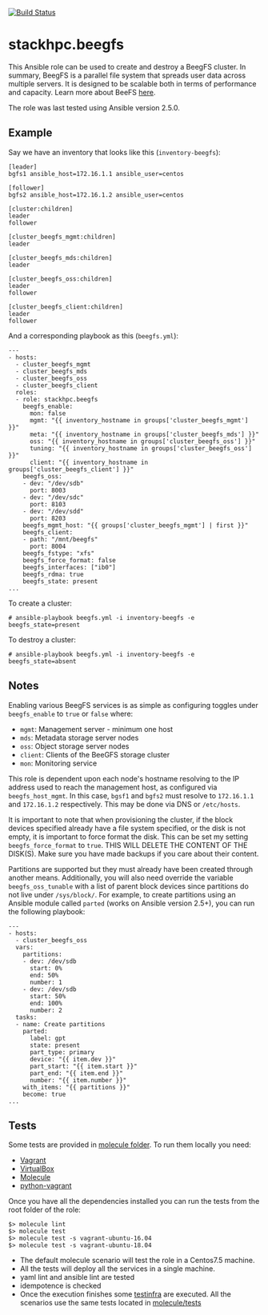 [![Build Status](https://travis-ci.com/stackhpc/ansible-role-beegfs.svg?branch=master)](https://travis-ci.com/stackhpc/ansible-role-beegfs)

# stackhpc.beegfs

This Ansible role can be used to create and destroy a BeegFS cluster. In
summary, BeegFS is a parallel file system that spreads user data across
multiple servers. It is designed to be scalable both in terms of
performance and capacity. Learn more about BeeFS [here](www.beegfs.io).

The role was last tested using Ansible version 2.5.0.

## Example

Say we have an inventory that looks like this (`inventory-beegfs`):

    [leader]
    bgfs1 ansible_host=172.16.1.1 ansible_user=centos

    [follower]
    bgfs2 ansible_host=172.16.1.2 ansible_user=centos

    [cluster:children]
    leader
    follower

    [cluster_beegfs_mgmt:children]
    leader

    [cluster_beegfs_mds:children]
    leader

    [cluster_beegfs_oss:children]
    leader
    follower

    [cluster_beegfs_client:children]
    leader
    follower

And a corresponding playbook as this (`beegfs.yml`):

    ---
    - hosts:
      - cluster_beegfs_mgmt
      - cluster_beegfs_mds
      - cluster_beegfs_oss
      - cluster_beegfs_client
      roles:
      - role: stackhpc.beegfs
        beegfs_enable:
          mon: false
          mgmt: "{{ inventory_hostname in groups['cluster_beegfs_mgmt'] }}"
          meta: "{{ inventory_hostname in groups['cluster_beegfs_mds'] }}"
          oss: "{{ inventory_hostname in groups['cluster_beegfs_oss'] }}"
          tuning: "{{ inventory_hostname in groups['cluster_beegfs_oss'] }}"
          client: "{{ inventory_hostname in groups['cluster_beegfs_client'] }}"
        beegfs_oss:
        - dev: "/dev/sdb"
          port: 8003
        - dev: "/dev/sdc"
          port: 8103
        - dev: "/dev/sdd"
          port: 8203
        beegfs_mgmt_host: "{{ groups['cluster_beegfs_mgmt'] | first }}"
        beegfs_client:
        - path: "/mnt/beegfs"
          port: 8004
        beegfs_fstype: "xfs"
        beegfs_force_format: false
        beegfs_interfaces: ["ib0"]
        beegfs_rdma: true
        beegfs_state: present
    ...

To create a cluster:

    # ansible-playbook beegfs.yml -i inventory-beegfs -e beegfs_state=present

To destroy a cluster:

    # ansible-playbook beegfs.yml -i inventory-beegfs -e beegfs_state=absent

## Notes

Enabling various BeegFS services is as simple as configuring toggles
under `beegfs_enable` to `true` or `false` where:

- `mgmt`: Management server - minimum one host
- `mds`: Metadata storage server nodes
- `oss`: Object storage server nodes
- `client`: Clients of the BeeGFS storage cluster
- `mon`: Monitoring service

This role is dependent upon each node's hostname resolving to the IP address
used to reach the management host, as configured via `beegfs_host_mgmt`. In
this case, `bgsf1` and `bgfs2` must resolve to `172.16.1.1` and `172.16.1.2`
respectively. This may be done via DNS or `/etc/hosts`.

It is important to note that when provisioning the cluster, if the block
devices specified already have a file system specified, or the disk is not
empty, it is important to force format the disk. This can be set my setting
`beegfs_force_format` to `true`. THIS WILL DELETE THE CONTENT OF THE DISK(S).
Make sure you have made backups if you care about their content.

Partitions are supported but they must already have been created through
another means. Additionally, you will also need override the variable
`beegfs_oss_tunable` with a list of parent block devices since partitions do
not live under `/sys/block/`. For example, to create partitions using an
Ansible module called `parted` (works on Ansible version 2.5+), you can run the
following playbook:

    ---
    - hosts:
      - cluster_beegfs_oss
      vars:
        partitions:
        - dev: /dev/sdb
          start: 0%
          end: 50%
          number: 1
        - dev: /dev/sdb
          start: 50%
          end: 100%
          number: 2
      tasks:
      - name: Create partitions
        parted:
          label: gpt
          state: present
          part_type: primary
          device: "{{ item.dev }}"
          part_start: "{{ item.start }}"
          part_end: "{{ item.end }}"
          number: "{{ item.number }}"
        with_items: "{{ partitions }}"
        become: true
    ...

## Tests

Some tests are provided in [molecule folder](molecule). To run them locally you need:

- [Vagrant](https://www.vagrantup.com/)
- [VirtualBox](https://www.virtualbox.org/wiki/Downloads)
- [Molecule](https://molecule.readthedocs.io/en/latest/)
- [python-vagrant](https://pypi.org/project/python-vagrant/)

Once you have all the dependencies installed you can run the tests from the root folder of the role:

```
$> molecule lint
$> molecule test
$> molecule test -s vagrant-ubuntu-16.04
$> molecule test -s vagrant-ubuntu-18.04
```

- The default molecule scenario will test the role in a Centos7.5 machine.
- All the tests will deploy all the services in a single machine.
- yaml lint and ansible lint are tested
- idempotence is checked
- Once the execution finishes some [testinfra](https://testinfra.readthedocs.io/en/latest/) are
executed. All the scenarios use the same tests located in [molecule/tests](molecule/tests)
